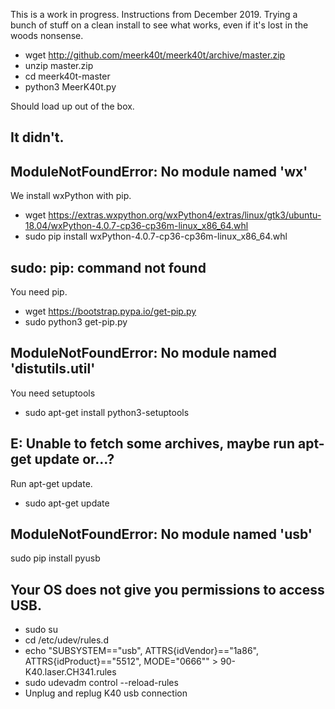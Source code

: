 This is a work in progress.
Instructions from December 2019.
Trying a bunch of stuff on a clean install to see what works, even if it's lost in the woods nonsense.

* wget http://github.com/meerk40t/meerk40t/archive/master.zip
* unzip master.zip
* cd meerk40t-master
* python3 MeerK40t.py

Should load up out of the box.

It didn't.
---


ModuleNotFoundError: No module named 'wx'
---

We install wxPython with pip.

* wget https://extras.wxpython.org/wxPython4/extras/linux/gtk3/ubuntu-18.04/wxPython-4.0.7-cp36-cp36m-linux_x86_64.whl
* sudo pip install wxPython-4.0.7-cp36-cp36m-linux_x86_64.whl

sudo: pip: command not found
---

You need pip.

* wget https://bootstrap.pypa.io/get-pip.py
* sudo python3 get-pip.py

ModuleNotFoundError: No module named 'distutils.util'
---

You need setuptools

* sudo apt-get install python3-setuptools

E: Unable to fetch some archives, maybe run apt-get update or...?
---

Run apt-get update.

* sudo apt-get update

ModuleNotFoundError: No module named 'usb'
---

sudo pip install pyusb

Your OS does not give you permissions to access USB.
---

* sudo su
* cd /etc/udev/rules.d
* echo "SUBSYSTEM==\"usb\", ATTRS{idVendor}==\"1a86\", ATTRS{idProduct}==\"5512\", MODE=\"0666\"" > 90-K40.laser.CH341.rules
* sudo udevadm control --reload-rules
* Unplug and replug K40 usb connection